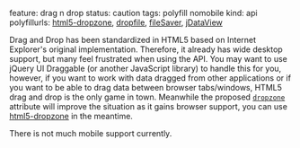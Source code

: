feature: drag n drop
status: caution
tags: polyfill nomobile
kind: api
polyfillurls: [html5-dropzone](https://github.com/stevendwood/html5-dropzone), [dropfile](https://github.com/MrSwitch/dropfile), [fileSaver](https://github.com/eligrey/FileSaver.js), [jDataView](https://github.com/vjeux/jDataView)

Drag and Drop has been standardized in HTML5 based on Internet Explorer's original implementation. Therefore, it already has wide desktop support, but many feel frustrated when using the API. You may want to use jQuery UI Draggable (or another JavaScript library) to handle this for you, however, if you want to work with data dragged from other applications or if you want to be able to drag data between browser tabs/windows, HTML5 drag and drop is the only game in town.  Meanwhile the proposed [`dropzone`](http://www.whatwg.org/specs/web-apps/current-work/multipage/dnd.html#the-dropzone-attribute) attribute will improve the situation as it gains browser support, you can use [html5-dropzone](https://github.com/stevendwood/html5-dropzone) in the meantime.

There is not much mobile support currently.
